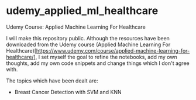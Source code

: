 # udemy_applied_ml_healthcare
Udemy Course: Applied Machine Learning For Healthcare

I will make this repository public. Although the resources have been downloaded from the Udemy course (Applied Machine Learning For Healthcare)[https://www.udemy.com/course/applied-machine-learning-for-healthcare/], I set myself the goal to refine the notebooks, add my own thoughts, add my own code snippets and change things which I don't agree with.

The topics which have been dealt are:
- Breast Cancer Detection with SVM and KNN
